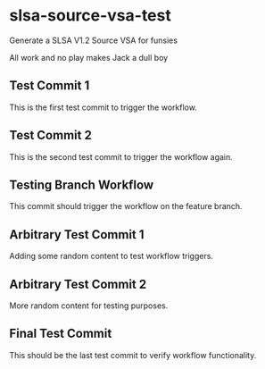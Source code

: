 # slsa-source-vsa-test
Generate a SLSA V1.2 Source VSA for funsies

All work and no play makes Jack a dull boy

## Test Commit 1
This is the first test commit to trigger the workflow.

## Test Commit 2
This is the second test commit to trigger the workflow again.

## Testing Branch Workflow
This commit should trigger the workflow on the feature branch.

## Arbitrary Test Commit 1
Adding some random content to test workflow triggers.

## Arbitrary Test Commit 2
More random content for testing purposes.

## Final Test Commit
This should be the last test commit to verify workflow functionality.